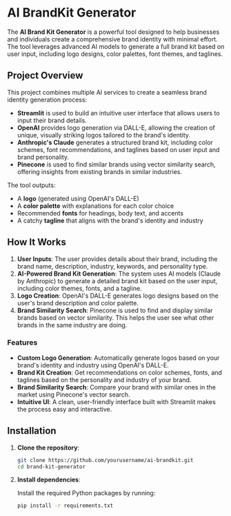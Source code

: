 # AI BrandKit Generator 

The **AI Brand Kit Generator** is a powerful tool designed to help businesses and individuals create a comprehensive brand identity with minimal effort. The tool leverages advanced AI models to generate a full brand kit based on user input, including logo designs, color palettes, font themes, and taglines.

## Project Overview
This project combines multiple AI services to create a seamless brand identity generation process:
- **Streamlit** is used to build an intuitive user interface that allows users to input their brand details.
- **OpenAI** provides logo generation via DALL-E, allowing the creation of unique, visually striking logos tailored to the brand's identity.
- **Anthropic's Claude** generates a structured brand kit, including color schemes, font recommendations, and taglines based on user input and brand personality.
- **Pinecone** is used to find similar brands using vector similarity search, offering insights from existing brands in similar industries.

The tool outputs:
- A **logo** (generated using OpenAI's DALL-E)
- A **color palette** with explanations for each color choice
- Recommended **fonts** for headings, body text, and accents
- A catchy **tagline** that aligns with the brand's identity and industry

## How It Works
1. **User Inputs**: The user provides details about their brand, including the brand name, description, industry, keywords, and personality type.
2. **AI-Powered Brand Kit Generation**: The system uses AI models (Claude by Anthropic) to generate a detailed brand kit based on the user input, including color themes, fonts, and a tagline.
3. **Logo Creation**: OpenAI's DALL-E generates logo designs based on the user's brand description and color palette.
4. **Brand Similarity Search**: Pinecone is used to find and display similar brands based on vector similarity. This helps the user see what other brands in the same industry are doing.

### Features
- **Custom Logo Generation**: Automatically generate logos based on your brand's identity and industry using OpenAI's DALL-E.
- **Brand Kit Creation**: Get recommendations on color schemes, fonts, and taglines based on the personality and industry of your brand.
- **Brand Similarity Search**: Compare your brand with similar ones in the market using Pinecone's vector search.
- **Intuitive UI**: A clean, user-friendly interface built with Streamlit makes the process easy and interactive.

## Installation
1. **Clone the repository**:

   ```bash
   git clone https://github.com/yourusername/ai-brandkit.git
   cd brand-kit-generator

2. **Install dependencies**:

   Install the required Python packages by running:
   ```bash
   pip install -r requirements.txt

